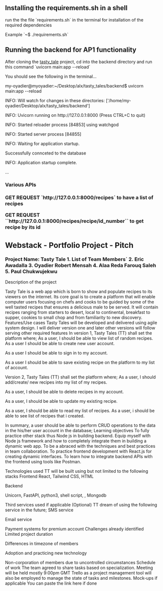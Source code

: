 
<h2>Installing the requirements.sh in a shell</h2>
<p>run the the file `requirements.sh` in the terminal for installation of the required dependencies</p>
<p>Example `~$ ./requirements.sh`

<h2> Running the backend for AP1 functionality</h2>
<p>After cloning the <a  href="https://github.com/oyadier/tasty_tales.git">tasty_tale</a> project, cd into the backend directory and run this command `uvicorn main:app --reload`
<p>You should see the following in the terminal...</p>
<p> my-oyadier@myoyadier:~/Desktop/alx/tasty_tales/backend$ uvicorn main:app --reload</p>
<p>INFO:     Will watch for changes in these directories: ['/home/my-oyadier/Desktop/alx/tasty_tales/backend']</p>
<p>INFO:     Uvicorn running on http://127.0.0.1:8000 (Press CTRL+C to quit)</p>
<p>INFO:     Started reloader process [84853] using watchgod</p>
<p>INFO:     Started server process [84855]</p>
<p>INFO:     Waiting for application startup.</p>
<p>Successfully connceted to the database</p>
<p>INFO:     Application startup complete.</p>
<p>...</p>
</p>

<h3>Various APIs<h3>
<div><p>GET REQUEST  `http://127.0.0.1:8000/recipes` to have a list of recipes</p>
<P>GET REQUEST ``http://127.0.0.1:8000/recipes/recipe/id_number`` to get recipe by its id</p>
</div>
<span>


<span>

<h2>Webstack - Portfolio Project - Pitch</h2>
Project Name: Tasty Tale
1. List of Team Members`
2. Eric Awadalla
3. Oyadier Robert Mensah
4. Alaa Reda Farouq Saleh
5. Paul Chukwujekwu

</h2>Description of the project</h2>
	 	 	 	
Tasty Tale is a web app which is born to show and populate recipes to its viewers on the internet. Its core goal is to create a platform that will enable computer users focusing on chefs and cooks to be guided by some of the well tasted recipes that ensures a delicious male to be served.
It will contain recipes ranging from starters to desert, local to continental, breakfast to supper, cookies to small chop and from familiarity to new discovery.
Features/Use cases
Tasty Tales will be developed and delivered using agile system design. I will deliver version one and later other versions will follow serving other required features
In version 1, Tasty Tales (TT) shall set the platform where;
As a user, I should be able to view list of random recipes.
As a  user I should be able to create new user account.
 	
As a user I should be able to sign in to my account.
 	
As a user I should be able to save existing recipe on the platform to 	my list of account.


Version 2, Tasty Tales (TT) shall set the platform where;
As a user, I should add/create/ new recipes into my list of my recipes.
 	
As a user, I should be able to delete recipes in my account.
 	
As a user, I should be able to update my existing recipe.
 	
As a user, I should be able to read my list of recipes.
As a user, i should be able to see list of recipes that i created.


In summary, a user should be able to perform CRUD operations to the data in the his/her user account in the database;
Learning objectives
To fully practice other stack thus Node js in building backend.
Equip myself with Node js framework and how to completely integrate them in building a dynamic web app.
To be a abraced with the techniques and best practices in team collaboration.
To practice frontend development with React.js for creating dynamic interfaces.
To learn how to integrate backend APIs with the frontend using tools like Postman.

Technologies used
TT will be built using but not limited to the following stacks
Frontend
React, Tailwind CSS, HTML
 	
Backend

Unicorn, FastAPI, python3, shell script, , Mongodb


Third services used if applicable (Optional)
TT dream of using the following service in the future;
SMS 	service
 	
Email service
 	
Payment systems for premium account
Challenges already identified
Limited project duration
 	
Differences in timezone of members
 	
Adoption and practicing new technology
 	
Non-corporation of members due to uncontrolled circumstances
Schedule of work
The team agreed to share tasks based on specialization. Meeting will be held mostly 9:00pm GMT
Trello as a project management tool will also be employed to manage the state of tasks and milestones.
Mock-ups if applicable
You can paste the link here if done

